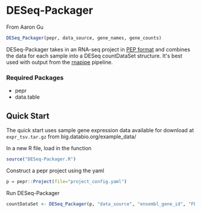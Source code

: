 # DESeq-Packager
From Aaron Gu

```R
DESeq_Packager(pepr, data_source, gene_names, gene_counts)
```

DESeq-Packager takes in an RNA-seq project in [PEP format](https://pepkit.github.io/docs/pepr/) and combines the data for each sample into a DESeq countDataSet structure. It's best used with output from the [rnapipe](https://github.com/databio/rnapipe) pipeline.

### Required Packages

- pepr
- data.table

## Quick Start

The quick start uses sample gene expression data available for download at `expr_tsv.tar.gz` from big.databio.org/example_data/

In a new R file, load in the function
```R
source("DESeq-Packager.R")
```

Construct a pepr project using the yaml
```R
p = pepr::Project(file="project_config.yaml")
```

Run DESeq-Packager
```R
countDataSet <- DESeq_Packager(p, "data_source", "ensembl_gene_id", "FPKM")
```
